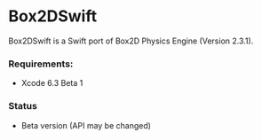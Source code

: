 # Box2DSwift

Box2DSwift is a Swift port of Box2D Physics Engine (Version 2.3.1).

### Requirements:
- Xcode 6.3 Beta 1

### Status
- Beta version (API may be changed)
